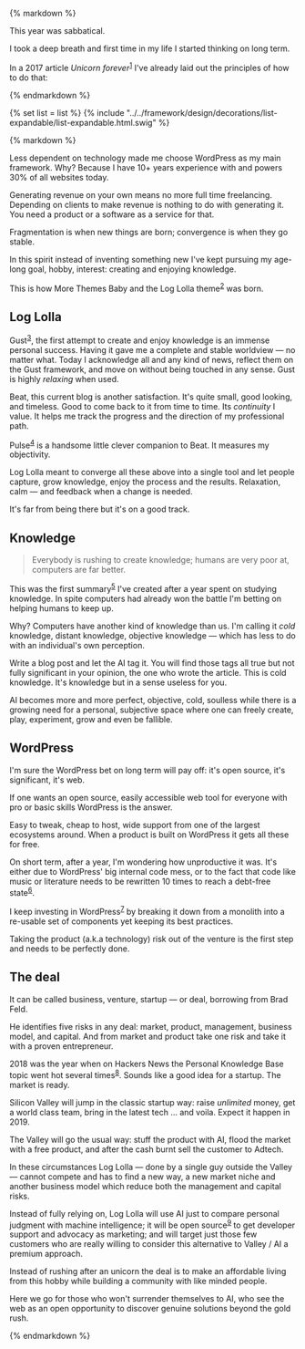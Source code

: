 {% markdown %}

This year was sabbatical.

I took a deep breath and first time in my life I started thinking on long term.

In a 2017 article *Unicorn forever*<sup id="footnote--1">[1](#footnotes--1)</sup> I've already laid out the principles of how to do that:

{% endmarkdown %}

{% set list = list %}
{% include "../../framework/design/decorations/list-expandable/list-expandable.html.swig" %}

{% markdown %}

Less dependent on technology made me choose WordPress as my main framework. Why? Because I have 10+ years experience with and powers 30% of all websites today.

Generating revenue on your own means no more full time freelancing. Depending on clients to make revenue is nothing to do with generating it. You need a product or a software as a service for that.

Fragmentation is when new things are born; convergence is when they go stable.

In this spirit instead of inventing something new I've kept pursuing my age-long goal, hobby, interest: creating and enjoying knowledge.

This is how More Themes Baby and the Log Lolla theme<sup id="footnote--2">[2](#footnotes--2)</sup> was born.

## Log Lolla

Gust<sup id="footnote--3">[3](#footnotes--3)</sup>, the first attempt to create and enjoy knowledge is an immense personal success. Having it gave me a complete and stable worldview &mdash; no matter what. Today I acknowledge all and any kind of news, reflect them on the Gust framework, and move on without being touched in any sense. Gust is highly *relaxing* when used.

Beat, this current blog is another satisfaction. It's quite small, good looking, and timeless. Good to come back to it from time to time. Its *continuity* I value. It helps me track the  progress and the direction of my professional path.

Pulse<sup id="footnote--4">[4](#footnotes--4)</sup> is a handsome little clever companion to Beat. It measures my objectivity.

Log Lolla meant to converge all these above into a single tool and let people capture, grow knowledge, enjoy the process and the results. Relaxation, calm &mdash; and feedback when a change is needed.

It's far from being there but it's on a good track.

## Knowledge

> Everybody is rushing to create knowledge; humans are very poor at, computers are far better.

This was the first summary<sup id="footnote--5">[5](#footnotes--5)</sup> I've created after a year spent on studying knowledge. In spite computers had already won the battle I'm betting on helping humans to keep up.

Why? Computers have another kind of knowledge than us. I'm calling it *cold* knowledge, distant knowledge, objective knowledge &mdash; which has less to do with an individual's own perception.

Write a blog post and let the AI tag it. You will find those tags all true but not fully significant in your opinion, the one who wrote the article. This is cold knowledge. It's knowledge but in a sense useless for you.

AI becomes more and more perfect, objective, cold, soulless while there is a growing need for a personal, subjective space where one can freely create, play, experiment, grow and even be fallible.

## WordPress

I'm sure the WordPress bet on long term will pay off: it's open source, it's significant, it's web.

If one wants an open source, easily accessible web tool for everyone with pro or basic skills WordPress is the answer.

Easy to tweak, cheap to host, wide support from one of the largest ecosystems around. When a product is built on WordPress it gets all these for free.

On short term, after a year, I'm wondering how unproductive it was. It's either due to WordPress' big internal code mess, or to the fact that code like music or literature needs to be rewritten 10 times to reach a debt-free state<sup id="footnote--6">[6](#footnotes--6)</sup>.

I keep investing in WordPress<sup id="footnote--7">[7](#footnotes--7)</sup> by breaking it down from a monolith into a re-usable set of components yet keeping its best practices.

Taking the product (a.k.a technology) risk out of the venture is the first step and needs to be perfectly done.

## The deal

It can be called business, venture, startup &mdash; or deal, borrowing from Brad Feld.

He identifies five risks in any deal: market, product, management, business model, and capital. And from market and product take one risk and take it with a proven entrepreneur.

2018 was the year when on Hackers News the Personal Knowledge Base topic went hot several times<sup id="footnote--8">[8](#footnotes--8)</sup>. Sounds like a good idea for a startup. The market is ready.

Silicon Valley will jump in the classic startup way: raise *unlimited* money, get a world class team, bring in the latest tech ... and voila. Expect it happen in 2019.

The Valley will go the usual way: stuff the product with AI, flood the market with a free product, and after the cash burnt sell the customer to Adtech.  

In these circumstances Log Lolla &mdash; done by a single guy outside the Valley &mdash; cannot compete and has to find a new way, a new market niche and another business model which reduce both the management and capital risks.

Instead of fully relying on, Log Lolla will use AI just to compare personal judgment with machine intelligence; it will be open source<sup id="footnote--9">[9](#footnotes--9)</sup> to get developer support and advocacy as marketing; and will target just those few customers who are really willing to consider this alternative to Valley / AI a premium approach.

Instead of rushing after an unicorn the deal is to make an affordable living from this hobby while building a community with like minded people.

Here we go for those who won't surrender themselves to AI, who see the web as an open opportunity to discover genuine solutions beyond the gold rush.

{% endmarkdown %}
